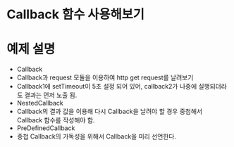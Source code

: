 # Callback 함수 사용해보기

# 예제 설명

* Callback
 * Callback과 request 모듈을 이용하여 http get request를 날려보기
 * Callback1에 setTimeout이 5초 설정 되어 있어, callback2가 나중에 실행되더라도 결과는 먼저 노출 됨.
* NestedCallback
 * Callback의 결과 값을 이용해 다시 Callback을 날려야 할 경우 중첩해서 Callback 함수를 작성해야 함.
* PreDefinedCallback
 * 중첩 Callback의 가독성을 위해서 Callback을 미리 선언한다.
